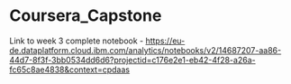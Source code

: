 # Coursera_Capstone

Link to week 3 complete notebook - https://eu-de.dataplatform.cloud.ibm.com/analytics/notebooks/v2/14687207-aa86-44d7-8f3f-3bb0534dd6d6?projectid=c176e2e1-eb42-4f28-a26a-fc65c8ae4838&context=cpdaas

